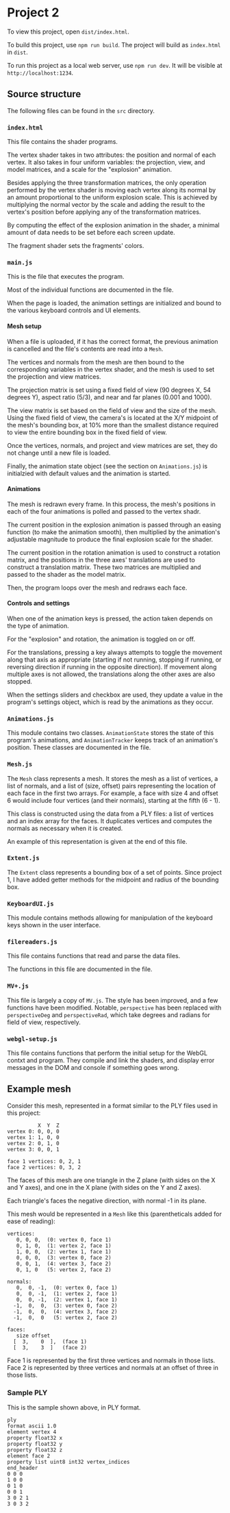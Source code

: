 # Project 2

To view this project, open `dist/index.html`.

To build this project, use `npm run build`. The project will build as
`index.html` in `dist`.

To run this project as a local web server, use `npm run dev`. It will be visible
at `http://localhost:1234`.

## Source structure

The following files can be found in the `src` directory.

### `index.html`

This file contains the shader programs.

The vertex shader takes in two attributes: the position and normal of each
vertex. It also takes in four uniform variables: the projection, view, and model
matrices, and a scale for the "explosion" animation.

Besides applying the three transformation matrices, the only operation performed
by the vertex shader is moving each vertex along its normal by an amount
proportional to the uniform explosion scale. This is achieved by multiplying the
normal vector by the scale and adding the result to the vertex's position before
applying any of the transformation matrices.

By computing the effect of the explosion animation in the shader, a minimal
amount of data needs to be set before each screen update.

The fragment shader sets the fragments' colors.

### `main.js`

This is the file that executes the program.

Most of the individual functions are documented in the file.

When the page is loaded, the animation settings are initialized and bound to the
various keyboard controls and UI elements.

#### Mesh setup

When a file is uploaded, if it has the correct format, the previous animation is
cancelled and the file's contents are read into a `Mesh`.

The vertices and normals from the mesh are then bound to the corresponding
variables in the vertex shader, and the mesh is used to set the projection and
view matrices.

The projection matrix is set using a fixed field of view (90 degrees X, 54
degrees Y), aspect ratio (5/3), and near and far planes (0.001 and 1000).

The view matrix is set based on the field of view and the size of the
mesh. Using the fixed field of view, the camera's is located at the X/Y midpoint
of the mesh's bounding box, at 10% more than the smallest distance required to
view the entire bounding box in the fixed field of view.

Once the vertices, normals, and project and view matrices are set, they do not
change until a new file is loaded.

Finally, the animation state object (see the section on `Animations.js`) is
initialzied with default values and the animation is started.

#### Animations

The mesh is redrawn every frame. In this process, the mesh's positions in each
of the four animations is polled and passed to the vertex shadr.

The current position in the explosion animation is passed through an easing
function (to make the animation smooth), then multiplied by the animation's
adjustable magnitude to produce the final explosion scale for the shader.

The current position in the rotation animation is used to construct a rotation
matrix, and the positions in the three axes' translations are used to construct
a translation matrix. These two matrices are multiplied and passed to the shader
as the model matrix.

Then, the program loops over the mesh and redraws each face.

#### Controls and settings

When one of the animation keys is pressed, the action taken depends on the
type of animation.

For the "explosion" and rotation, the animation is toggled on or off.

For the translations, pressing a key always attempts to toggle the movement
along that axis as appropriate (starting if not running, stopping if running, or
reversing direction if running in the opposite direction). If movement along
multiple axes is not allowed, the translations along the other axes are also
stopped.

When the settings sliders and checkbox are used, they update a value in the
program's settings object, which is read by the animations as they occur.

### `Animations.js`

This module contains two classes. `AnimationState` stores the state of this
program's animations, and `AnimationTracker` keeps track of an animation's
position. These classes are documented in the file.

### `Mesh.js`

The `Mesh` class represents a mesh. It stores the mesh as a list of vertices, a
list of normals, and a list of (size, offset) pairs representing the location of
each face in the first two arrays. For example, a face with size 4 and offset 6
would include four vertices (and their normals), starting at the fifth (6 - 1).

This class is constructed using the data from a PLY files: a list of vertices
and an index array for the faces. It duplicates vertices and computes the
normals as necessary when it is created.

An example of this representation is given at the end of this file.

### `Extent.js`

The `Extent` class represents a bounding box of a set of points. Since project
1, I have added getter methods for the midpoint and radius of the bounding box.

### `KeyboardUI.js`

This module contains methods allowing for manipulation of the keyboard keys
shown in the user interface.

### `filereaders.js`

This file contains functions that read and parse the data files.

The functions in this file are documented in the file.

### `MV+.js`

This file is largely a copy of `MV.js`. The style has been improved, and a few
functions have been modified. Notable, `perspective` has been replaced with
`perspectiveDeg` and `perspectiveRad`, which take degrees and radians for field
of view, respectively.

### `webgl-setup.js`

This file contains functions that perform the initial setup for the WebGL
contxt and program. They compile and link the shaders, and display error
messages in the DOM and console if something goes wrong.


## Example mesh

Consider this mesh, represented in a format similar to the PLY files used in
this project:

```
          X  Y  Z
vertex 0: 0, 0, 0
vertex 1: 1, 0, 0
vertex 2: 0, 1, 0
vertex 3: 0, 0, 1

face 1 vertices: 0, 2, 1
face 2 vertices: 0, 3, 2
```

The faces of this mesh are one triangle in the Z plane (with sides on the X and Y axes),
and one in the X plane (with sides on the Y and Z axes).

Each triangle's faces the negative direction, with normal -1 in its plane.

This mesh would be represented in a `Mesh` like this (parentheticals added for
ease of reading):
```
vertices:
   0, 0, 0,  (0: vertex 0, face 1)
   0, 1, 0,  (1: vertex 2, face 1)
   1, 0, 0,  (2: vertex 1, face 1)
   0, 0, 0,  (3: vertex 0, face 2)
   0, 0, 1,  (4: vertex 3, face 2)
   0, 1, 0   (5: vertex 2, face 2)
  
normals:
   0,  0, -1,  (0: vertex 0, face 1)
   0,  0, -1,  (1: vertex 2, face 1)
   0,  0, -1,  (2: vertex 1, face 1)
  -1,  0,  0,  (3: vertex 0, face 2)
  -1,  0,  0,  (4: vertex 3, face 2)
  -1,  0,  0   (5: vertex 2, face 2)
  
faces:
   size offset
  [  3,    0  ],  (face 1)
  [  3,    3  ]   (face 2)
```

Face 1 is represented by the first three vertices and normals in those lists.
Face 2 is represented by three vertices and normals at an offset of three in
those lists.

### Sample PLY

This is the sample shown above, in PLY format.

```
ply
format ascii 1.0
element vertex 4
property float32 x
property float32 y
property float32 z
element face 2
property list uint8 int32 vertex_indices
end_header
0 0 0
1 0 0
0 1 0
0 0 1
3 0 2 1
3 0 3 2
```

